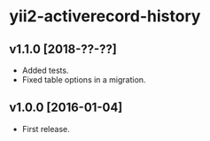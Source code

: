 yii2-activerecord-history
=========================

v1.1.0 [2018-??-??]
-------------------

- Added tests.
- Fixed table options in a migration.

v1.0.0 [2016-01-04]
-------------------

- First release.
